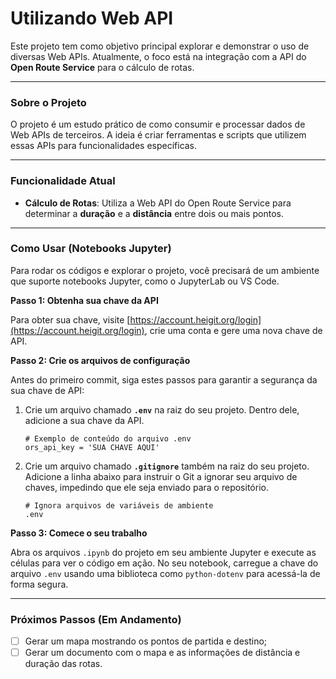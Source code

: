 # Utilizando Web API

Este projeto tem como objetivo principal explorar e demonstrar o uso de diversas Web APIs. Atualmente, o foco está na integração com a API do **Open Route Service** para o cálculo de rotas.

---

### Sobre o Projeto

O projeto é um estudo prático de como consumir e processar dados de Web APIs de terceiros. A ideia é criar ferramentas e scripts que utilizem essas APIs para funcionalidades específicas.

---

### Funcionalidade Atual

* **Cálculo de Rotas**: Utiliza a Web API do Open Route Service para determinar a **duração** e a **distância** entre dois ou mais pontos.

---

### Como Usar (Notebooks Jupyter)

Para rodar os códigos e explorar o projeto, você precisará de um ambiente que suporte notebooks Jupyter, como o JupyterLab ou VS Code.

**Passo 1: Obtenha sua chave da API**

Para obter sua chave, visite [https://account.heigit.org/login](https://account.heigit.org/login), crie uma conta e gere uma nova chave de API.

**Passo 2: Crie os arquivos de configuração**

Antes do primeiro commit, siga estes passos para garantir a segurança da sua chave de API:

1.  Crie um arquivo chamado **`.env`** na raiz do seu projeto. Dentro dele, adicione a sua chave da API.
    
    ```
    # Exemplo de conteúdo do arquivo .env
    ors_api_key = 'SUA CHAVE AQUI'
    ```

2.  Crie um arquivo chamado **`.gitignore`** também na raiz do seu projeto. Adicione a linha abaixo para instruir o Git a ignorar seu arquivo de chaves, impedindo que ele seja enviado para o repositório.
    
    ```
    # Ignora arquivos de variáveis de ambiente
    .env
    ```

**Passo 3: Comece o seu trabalho**

Abra os arquivos `.ipynb` do projeto em seu ambiente Jupyter e execute as células para ver o código em ação. No seu notebook, carregue a chave do arquivo `.env` usando uma biblioteca como `python-dotenv` para acessá-la de forma segura.

---

### Próximos Passos (Em Andamento)

* [ ] Gerar um mapa mostrando os pontos de partida e destino;
* [ ] Gerar um documento com o mapa e as informações de distância e duração das rotas.